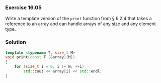 ### Exercise 16.05

Write a template version of the `print` function from &sect; 6.2.4 that takes a
reference to an array and can handle arrays of any size and any element type.

### Solution

```cpp
template <typename T, size_t M>
void print(const T (&array)[M])
{
    for (size_t i = 0; i != N; ++i)
        std::cout << array[i] << std::endl;
}
```
